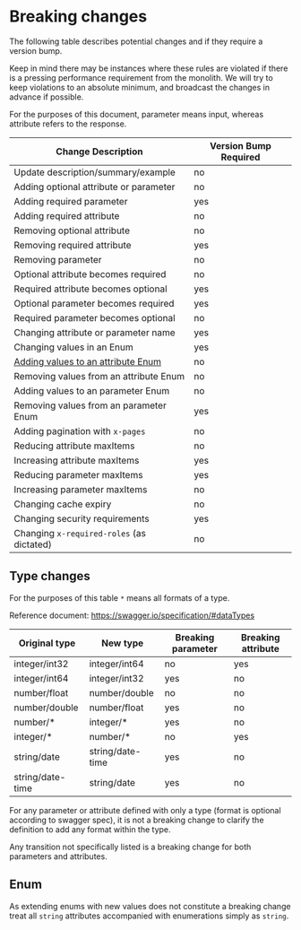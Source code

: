# Breaking changes

The following table describes potential changes and if they require a version bump.

Keep in mind there may be instances where these rules are violated if there is a pressing performance requirement from the monolith. We will try to keep violations to an absolute minimum, and broadcast the changes in advance if possible.

For the purposes of this document, parameter means input, whereas attribute refers to the response.

Change Description                        | Version Bump Required
------------------------------------------|----------------------
Update description/summary/example              | no
Adding optional attribute or parameter          | no
Adding required parameter                       | yes
Adding required attribute                       | no
Removing optional attribute                     | no
Removing required attribute                     | yes
Removing parameter                              | no
Optional attribute becomes required             | no
Required attribute becomes optional             | yes
Optional parameter becomes required             | yes
Required parameter becomes optional             | no
Changing attribute or parameter name            | yes
Changing values in an Enum                      | yes
[Adding values to an attribute Enum](#Enum)     | no
Removing values from an attribute Enum          | no
Adding values to an parameter Enum              | no
Removing values from an parameter Enum          | yes
Adding pagination with `x-pages`                | no
Reducing attribute maxItems                     | no
Increasing attribute maxItems                   | yes
Reducing parameter maxItems                     | yes
Increasing parameter maxItems                   | no
Changing cache expiry                           | no
Changing security requirements                  | yes
Changing `x-required-roles` (as dictated)       | no


## Type changes

For the purposes of this table `*` means all formats of a type.

Reference document: https://swagger.io/specification/#dataTypes

Original type    | New type         | Breaking parameter | Breaking attribute
-----------------|------------------|--------------------|--------------------
integer/int32    | integer/int64    | no                 | yes
integer/int64    | integer/int32    | yes                | no
number/float     | number/double    | no                 | no
number/double    | number/float     | yes                | no
number/*         | integer/*        | yes                | no
integer/*        | number/*         | no                 | yes
string/date      | string/date-time | yes                | no
string/date-time | string/date      | yes                | no

For any parameter or attribute defined with only a type (format is optional according to swagger spec), it is not a breaking change to clarify the definition to add any format within the type.

Any transition not specifically listed is a breaking change for both parameters and attributes.


## Enum

As extending enums with new values does not constitute a breaking change treat all `string` attributes accompanied with enumerations simply as `string`. 
